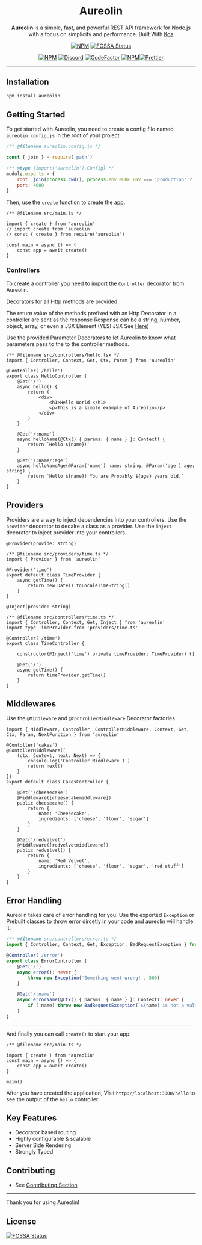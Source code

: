 <div align=center>

# Aureolin
**Aureolin** is a simple, fast, and powerful REST API framework for Node.js with a focus on simplicity and performance. Built With [Koa](https://github.com/koajs/koa)

[![NPM](https://img.shields.io/badge/Available%20On-NPM-lightgrey.svg?logo=npm&logoColor=339933&labelColor=white&style=flat-square)](https://npmjs.com/package/aureolin)
[![FOSSA Status](https://app.fossa.com/api/projects/git%2Bgithub.com%2FAlenSaito1%2FAureolin.svg?type=shield)](https://app.fossa.com/projects/git%2Bgithub.com%2FAlenSaito1%2FAureolin?ref=badge_shield)

[![NPM](https://img.shields.io/npm/l/aureolin?style=flat-square&label=License)](https://github.com/AlenSaito1/Aureolin/blob/master/LICENSE) [![Discord](https://img.shields.io/discord/898177582829285387?label=Discord&style=flat-square)](https://discord.gg/3Pg2Nw2vjn) [![CodeFactor](https://img.shields.io/codefactor/grade/github/alensaito1/aureolin?style=flat-square&label=Code%20Quality)](https://www.codefactor.io/repository/github/alensaito1/aureolin) [![NPM](https://img.shields.io/npm/dw/aureolin?style=flat-square&label=Downloads)](https://npmjs.com/package/aureolin)[![Prettier](https://img.shields.io/badge/Code_Style-Prettier-ff69b4.svg?style=flat-square)](https://github.com/prettier/prettier)


</div>

----

## Installation

```sh
npm install aureolin
```

## Getting Started

To get started with Aureolin, you need to create a config file named `aureolin.config.js` in the root of your project.

```js
/** @filename aureolin.config.js */

const { join } = require('path')

/** @type {import('aureolin').Config} */
module.exports = {
    root: join(process.cwd(), process.env.NODE_ENV === 'production' ? 'dist' : 'src')
    port: 4000
}
```

Then, use the `create` function to create the app.


```TS
/** @filename src/main.ts */

import { create } from 'aureolin'
// import create from 'aureolin'
// const { create } from require('aureolin')

const main = async () => {
    const app = await create()
}
```

### Controllers

To create a controller you need to import the `Controller` decorator from Aureolin. 

Decorators for all Http methods are provided

The return value of the methods prefixed with an Http Decorator in a controller are sent as the response
Response can be a string, number, object, array, or even a JSX Element (YES! JSX See [Here](https://github.com/alensaito1/aureolin/blob/master/docs/Using-JSX.md))

Use the provided Parameter Decorators to let Aureolin to know what parameters pass to the to the controller methods.

```TSX
/** @filename src/controllers/hello.tsx */
import { Controller, Context, Get, Ctx, Param } from 'aureolin'

@Controller('/hello')
export class HelloController {
    @Get('/')
    async hello() {
        return (
            <div>
                <h1>Hello World!</h1>
                <p>This is a simple example of Aureolin</p>
            </div>
        )
    }

    @Get('/:name')
    async helloName(@Ctx() { params: { name } }: Context) {
        return `Hello ${name}!`
    }

    @Get('/:name/:age')
    async helloNameAge(@Param('name') name: string, @Param('age') age: string) {
        return `Hello ${name}! You are Probably ${age} years old.`
    }    
}
```

## Providers

Providers are a way to inject dependencies into your controllers.
Use the `provider` decorator to decalre a class as a provider.
Use the `inject` decorator to inject provider into your controllers.

`@Provider(provide: string)`
```TS
/** @filename src/providers/time.ts */
import { Provider } from 'aureolin'

@Provider('time')
export default class TimeProvider {
    async getTime() {
        return new Date().toLocaleTimeString()
    }
}
```
`@Inject(provide: string)`
```TS
/** @filename src/controllers/time.ts */
import { Controller, Context, Get, Inject } from 'aureolin'
import type TimeProvider from 'providers/time.ts'

@Controller('/time')
export class TimeController {

    constructor(@Inject('time') private timeProvider: TimeProvider) {}

    @Get('/')
    async getTime() {
        return timeProvider.getTime()
    }
}
```

## Middlewares

Use the `@Middleware` and `@ControllerMiddleware` Decorator factories

```TS
import { Middleware, Controller, ControllerMiddleware, Context, Get, Ctx, Param, NextFunction } from 'aureolin'

@Contoller('cakes')
@ContollerMiddleware([
    (ctx: Context, next: Next) => {
        console.log('Controller Middleware 1')
        return next()
    }
])
export default class CakesController {

    @Get('/cheesecake')
    @Middleware([cheesecakemiddleware])
    public cheesecake() {
        return {
            name: 'Cheesecake',
            ingredients: ['cheese', 'flour', 'sugar']
        }
    }

    @Get('/redvelvet')
    @Middleware([redvelvetmiddleware])
    public redvelvel() {
        return {
            name: 'Red Velvet',
            ingredients: ['cheese', 'flour', 'sugar', 'red stuff']
        }
    }
}
```

## Error Handling

Aureolin takes care of error handling for you.
Use the exported `Exception` or Prebuilt classes to throw error dircetly in your code and aureolin will handle it.

```ts
/** @filename src/controllers/error.ts */
import { Controller, Context, Get, Exception, BadRequestException } from 'aureolin'

@Controller('/error')
export class ErrorController {
    @Get('/')
    async error(): never {
        throw new Exception('Something went wrong!', 500)
    }

    @Get('/:name')
    async errorName(@Ctx() { params: { name } }: Context): never {
        if (!name) throw new BadRequestException(`${name} is not a valid name!`)
    }
}
```
----

And finally you can call `create()` to start your app.

```TS
/** @filename src/main.ts */

import { create } from 'aureolin'
const main = async () => {
    const app = await create()
}

main()
```

After you have created the application, Visit ```http://localhost:3000/hello``` to see the output of the `hello` controller.


## Key Features

- Decorator based routing
- Highly configurable & scalable
- Server Side Rendering
- Strongly Typed

## Contributing 

- See [Contributing Section](https://github.com/alensaito1/aureolin/blob/master/CONTRIBUTING.md)



---
Thank you for using Aureolin!
















## License
[![FOSSA Status](https://app.fossa.com/api/projects/git%2Bgithub.com%2FAlenSaito1%2FAureolin.svg?type=large)](https://app.fossa.com/projects/git%2Bgithub.com%2FAlenSaito1%2FAureolin?ref=badge_large)